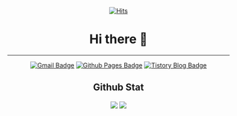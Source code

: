 <div align=center>

[![Hits](https://hits.seeyoufarm.com/api/count/incr/badge.svg?url=https%3A%2F%2Fgithub.com%2FS2Domingo&count_bg=%23E3E3E3&title_bg=%23555555&icon=apachespark.svg&icon_color=%23FFD300&title=hits&edge_flat=false)](https://hits.seeyoufarm.com)

</div>


<div align=center>

# Hi there 👋
---
  
[![Gmail Badge](https://img.shields.io/badge/Gmail-d14836?style=flat-square&logo=Gmail&logoColor=white&link=mailto:tech.siyoung@gmail.com)](mailto:tech.siyoung@gmail.com)
[![Github Pages Badge](http://img.shields.io/badge/-Git%20Blog-black?style=flat-square&logo=GithubPages&link=https://s2domingo.github.io/)](https://s2domingo.github.io/)
[![Tistory Blog Badge](https://img.shields.io/badge/-Tistory%20Blog-lightgrey?style=flat-square&logo=tistory&link=https://s2domingo.github.io/)](https://s2domingo.github.io/)

</div> 

<div align=center>

## Github Stat

<img align="center" src="https://github-readme-stats.vercel.app/api/?username=s2domingo" />
  
<img align="center" src="https://github-readme-stats.vercel.app/api/top-langs/?username=s2domingo&layout=compact&langs_count=10" />

</div>
  




<!--
**S2Domingo/S2Domingo** is a ✨ _special_ ✨ repository because its `README.md` (this file) appears on your GitHub profile.

Here are some ideas to get you started:

- 🔭 I’m currently working on ...
- 🌱 I’m currently learning ...
- 👯 I’m looking to collaborate on ...
- 🤔 I’m looking for help with ...
- 💬 Ask me about ...
- 📫 How to reach me: ...
- 😄 Pronouns: ...
- ⚡ Fun fact: ...
-->
